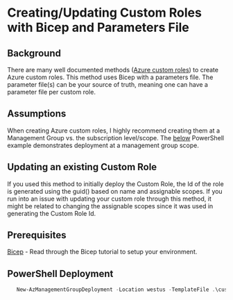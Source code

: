 # Creating/Updating Custom Roles with Bicep and Parameters File

## Background

There are many well documented methods ([Azure custom roles](https://docs.microsoft.com/en-us/azure/role-based-access-control/custom-roles)) to create Azure custom roles. This method uses Bicep with a parameters file. The parameter file(s) can be your source of truth, meaning one can have a parameter file per custom role.

## Assumptions

When creating Azure custom roles, I highly recommend creating them at a Management Group vs. the subscription level/scope. The [below](#powershell) PowerShell example demonstrates deployment at a management group scope.

## Updating an existing Custom Role

If you used this method to initially deploy the Custom Role, the Id of the role is generated using the guid() based on name and assignable scopes. If you run into an issue with updating your custom role through this method, it might be related to changing the assignable scopes since it was used in generating the Custom Role Id.

## Prerequisites

[Bicep](https://docs.microsoft.com/en-us/azure/azure-resource-manager/templates/bicep-tutorial-create-first-bicep?tabs=azure-powershell) - Read through the Bicep tutorial to setup your environment.

<a name="powershell"></a>

## PowerShell Deployment

```powershell
   New-AzManagementGroupDeployment -Location westus -TemplateFile .\customRole.bicep -TemplateParameterFile .\subscriptionOwner-corp.parameters.json -ManagementGroupId {groupId1}
```
